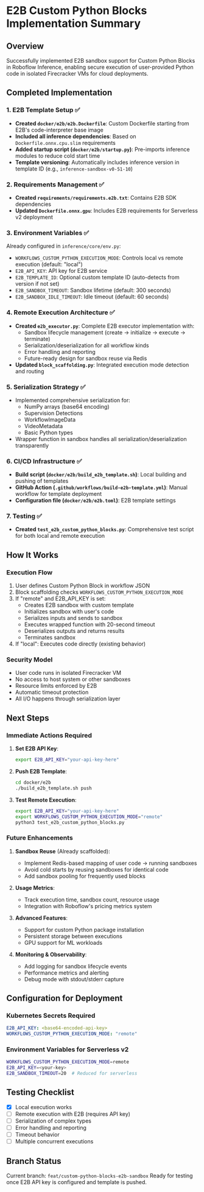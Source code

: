 # E2B Custom Python Blocks Implementation Summary

## Overview
Successfully implemented E2B sandbox support for Custom Python Blocks in Roboflow Inference, enabling secure execution of user-provided Python code in isolated Firecracker VMs for cloud deployments.

## Completed Implementation

### 1. E2B Template Setup ✅
- **Created `docker/e2b/e2b.Dockerfile`**: Custom Dockerfile starting from E2B's code-interpreter base image
- **Included all inference dependencies**: Based on `Dockerfile.onnx.cpu.slim` requirements
- **Added startup script (`docker/e2b/startup.py`)**: Pre-imports inference modules to reduce cold start time
- **Template versioning**: Automatically includes inference version in template ID (e.g., `inference-sandbox-v0-51-10`)

### 2. Requirements Management ✅
- **Created `requirements/requirements.e2b.txt`**: Contains E2B SDK dependencies
- **Updated `Dockerfile.onnx.gpu`**: Includes E2B requirements for Serverless v2 deployment

### 3. Environment Variables ✅
Already configured in `inference/core/env.py`:
- `WORKFLOWS_CUSTOM_PYTHON_EXECUTION_MODE`: Controls local vs remote execution (default: "local")
- `E2B_API_KEY`: API key for E2B service
- `E2B_TEMPLATE_ID`: Optional custom template ID (auto-detects from version if not set)
- `E2B_SANDBOX_TIMEOUT`: Sandbox lifetime (default: 300 seconds)
- `E2B_SANDBOX_IDLE_TIMEOUT`: Idle timeout (default: 60 seconds)

### 4. Remote Execution Architecture ✅
- **Created `e2b_executor.py`**: Complete E2B executor implementation with:
  - Sandbox lifecycle management (create → initialize → execute → terminate)
  - Serialization/deserialization for all workflow kinds
  - Error handling and reporting
  - Future-ready design for sandbox reuse via Redis
- **Updated `block_scaffolding.py`**: Integrated execution mode detection and routing

### 5. Serialization Strategy ✅
- Implemented comprehensive serialization for:
  - NumPy arrays (base64 encoding)
  - Supervision Detections
  - WorkflowImageData
  - VideoMetadata
  - Basic Python types
- Wrapper function in sandbox handles all serialization/deserialization transparently

### 6. CI/CD Infrastructure ✅
- **Build script (`docker/e2b/build_e2b_template.sh`)**: Local building and pushing of templates
- **GitHub Action (`.github/workflows/build-e2b-template.yml`)**: Manual workflow for template deployment
- **Configuration file (`docker/e2b/e2b.toml`)**: E2B template settings

### 7. Testing ✅
- **Created `test_e2b_custom_python_blocks.py`**: Comprehensive test script for both local and remote execution

## How It Works

### Execution Flow
1. User defines Custom Python Block in workflow JSON
2. Block scaffolding checks `WORKFLOWS_CUSTOM_PYTHON_EXECUTION_MODE`
3. If "remote" and E2B_API_KEY is set:
   - Creates E2B sandbox with custom template
   - Initializes sandbox with user's code
   - Serializes inputs and sends to sandbox
   - Executes wrapped function with 20-second timeout
   - Deserializes outputs and returns results
   - Terminates sandbox
4. If "local": Executes code directly (existing behavior)

### Security Model
- User code runs in isolated Firecracker VM
- No access to host system or other sandboxes
- Resource limits enforced by E2B
- Automatic timeout protection
- All I/O happens through serialization layer

## Next Steps

### Immediate Actions Required

1. **Set E2B API Key**:
   ```bash
   export E2B_API_KEY="your-api-key-here"
   ```

2. **Push E2B Template**:
   ```bash
   cd docker/e2b
   ./build_e2b_template.sh push
   ```

3. **Test Remote Execution**:
   ```bash
   export E2B_API_KEY="your-api-key-here"
   export WORKFLOWS_CUSTOM_PYTHON_EXECUTION_MODE="remote"
   python3 test_e2b_custom_python_blocks.py
   ```

### Future Enhancements

1. **Sandbox Reuse** (Already scaffolded):
   - Implement Redis-based mapping of user code → running sandboxes
   - Avoid cold starts by reusing sandboxes for identical code
   - Add sandbox pooling for frequently used blocks

2. **Usage Metrics**:
   - Track execution time, sandbox count, resource usage
   - Integration with Roboflow's pricing metrics system

3. **Advanced Features**:
   - Support for custom Python package installation
   - Persistent storage between executions
   - GPU support for ML workloads

4. **Monitoring & Observability**:
   - Add logging for sandbox lifecycle events
   - Performance metrics and alerting
   - Debug mode with stdout/stderr capture

## Configuration for Deployment

### Kubernetes Secrets Required
```yaml
E2B_API_KEY: <base64-encoded-api-key>
WORKFLOWS_CUSTOM_PYTHON_EXECUTION_MODE: "remote"
```

### Environment Variables for Serverless v2
```bash
WORKFLOWS_CUSTOM_PYTHON_EXECUTION_MODE=remote
E2B_API_KEY=<your-key>
E2B_SANDBOX_TIMEOUT=20  # Reduced for serverless
```

## Testing Checklist

- [x] Local execution works
- [ ] Remote execution with E2B (requires API key)
- [ ] Serialization of complex types
- [ ] Error handling and reporting
- [ ] Timeout behavior
- [ ] Multiple concurrent executions

## Branch Status
Current branch: `feat/custom-python-blocks-e2b-sandbox`
Ready for testing once E2B API key is configured and template is pushed.
